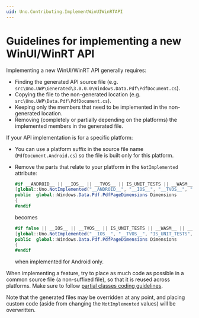 ```yaml
---
uid: Uno.Contributing.ImplementWinUIWinRTAPI
---
```


# Guidelines for implementing a new WinUI/WinRT API

Implementing a new WinUI/WinRT API generally requires:

- Finding the generated API source file (e.g. `src\Uno.UWP\Generated\3.0.0.0\Windows.Data.Pdf\PdfDocument.cs`).
- Copying the file to the non-generated location (e.g. `src\Uno.UWP\Data.Pdf\PdfDocument.cs`).
- Keeping only the members that need to be implemented in the non-generated location.
- Removing (completely or partially depending on the platforms) the implemented members in the generated file.

If your API implementation is for a specific platform:

- You can use a platform suffix in the source file name (`PdfDocument.Android.cs`) so the file is built only for this platform.
- Remove the parts that relate to your platform in the `NotImplemented` attribute:

    ```csharp
    #if __ANDROID__ || __IOS__ || __TVOS__ || IS_UNIT_TESTS || __WASM__ || __SKIA__ || __NETSTD_REFERENCE__
    [global::Uno.NotImplemented("__ANDROID__", "__IOS__", "__TVOS__", "IS_UNIT_TESTS", "__WASM__", "__SKIA__", "__NETSTD_REFERENCE__")]
    public  global::Windows.Data.Pdf.PdfPageDimensions Dimensions
    {
    #endif
    ```

    becomes

    ```csharp
    #if false || __IOS__ || __TVOS__ || IS_UNIT_TESTS || __WASM__ || __SKIA__ || __NETSTD_REFERENCE__
    [global::Uno.NotImplemented("__IOS__", "__TVOS__", "IS_UNIT_TESTS", "__WASM__", "__SKIA__", "__NETSTD_REFERENCE__")]
    public  global::Windows.Data.Pdf.PdfPageDimensions Dimensions
    {
    #endif
    ```

    when implemented for Android only.

When implementing a feature, try to place as much code as possible in a common source file (a non-suffixed file), so that it is reused across platforms. Make sure to follow [partial classes coding guidelines](code-style.md).

Note that the generated files may be overridden at any point, and placing custom code (aside from changing the `NotImplemented` values) will be overwritten.
